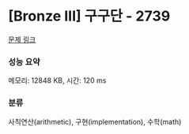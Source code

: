 # [Bronze III] 구구단 - 2739 

[문제 링크](https://www.acmicpc.net/problem/2739) 

### 성능 요약

메모리: 12848 KB, 시간: 120 ms

### 분류

사칙연산(arithmetic), 구현(implementation), 수학(math)

